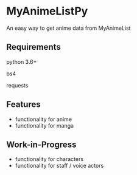 # MyAnimeListPy
An easy way to get anime data from MyAnimeList

## Requirements
python 3.6+

bs4

requests

## Features
- functionality for anime
- functionality for manga

## Work-in-Progress
- functionality for characters
- functionality for staff / voice actors
